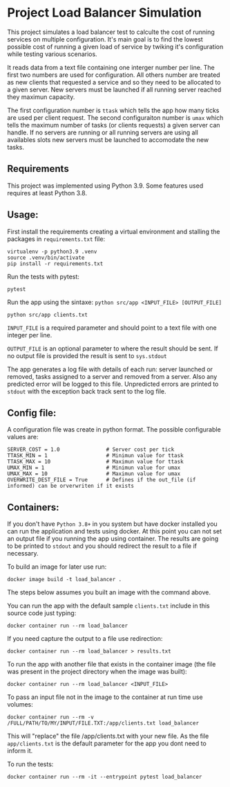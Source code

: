
# Project Load Balancer Simulation

This project simulates a load balancer test to calculte the cost of running services on multiple
configuration. It's main goal is to find the lowest possible cost of running a given load of service
by twiking it's configuration while testing various scenarios.

It reads data from a text file containing one interger number per line. The first two numbers
are used for configuration. All others number are treated as new clients that requested a service
and so they need to be allocated to a given server. New servers must be launched if all running server
reached they maximun capacity.

The first configuration number is `ttask` which tells the app how many ticks are used per client request.
The second configuraiton number is `umax` which tells the maximum number of tasks (or clients requests)
a given server can handle. If no servers are running or all running servers are using all availables slots
new servers must be launched to accomodate the new tasks.

## Requirements

This project was implemented using Python 3.9. Some features used requires at least Python 3.8.

## Usage:

First install the requirements creating a virtual environment and stalling the packages in `requirements.txt` file:

    virtualenv -p python3.9 .venv
    source .venv/bin/activate
    pip install -r requirements.txt

Run the tests with pytest:

    pytest

Run the app using the sintaxe: `python src/app <INPUT_FILE> [OUTPUT_FILE]`

    python src/app clients.txt

`INPUT_FILE` is a required parameter and should point to a text file with one integer per line.

`OUTPUT_FILE` is an optional parameter to where the result should be sent. If no output file is provided the result is sent to `sys.stdout`

The app generates a log file with details of each run: server launched or removed, tasks assigned to a server and removed from a server. Also any predicted error will be logged to this file. Unpredicted errors are printed to `stdout` with the exception back track sent to the log file.

## Config file:

A configuration file was create in python format. The possible configurable values are:

    SERVER_COST = 1.0               # Server cost per tick
    TTASK_MIN = 1                   # Minimun value for ttask
    TTASK_MAX = 10                  # Maximun value for ttask
    UMAX_MIN = 1                    # Minimun value for umax
    UMAX_MAX = 10                   # Maximun value for umax
    OVERWRITE_DEST_FILE = True      # Defines if the out_file (if informed) can be orverwriten if it exists

## Containers:

If you don't have `Python 3.8+` in you system but have docker installed you can run the application and tests using docker. At this point you can not set an output file if you running the app using container. The results are going to be printed to `stdout` and you should redirect the result to a file if necessary.

To build an image for later use run:

    docker image build -t load_balancer .

The steps below assumes you built an image with the command above.

You can run the app with the default sample `clients.txt` include in this source code just typing:

    docker container run --rm load_balancer

If you need capture the output to a file use redirection:

    docker container run --rm load_balancer > results.txt

To run the app with another file that exists in the container image (the file was present in the project directory when the image was built):


    docker container run --rm load_balancer <INPUT_FILE>


To pass an input file not in the image to the container at run time use volumes:

    docker container run --rm -v /FULL/PATH/TO/MY/INPUT/FILE.TXT:/app/clients.txt load_balancer

This will "replace" the file /app/clients.txt with your new file. As the file `app/clients.txt` is the default parameter for the app you dont need to inform it.

To run the tests:

    docker container run --rm -it --entrypoint pytest load_balancer
